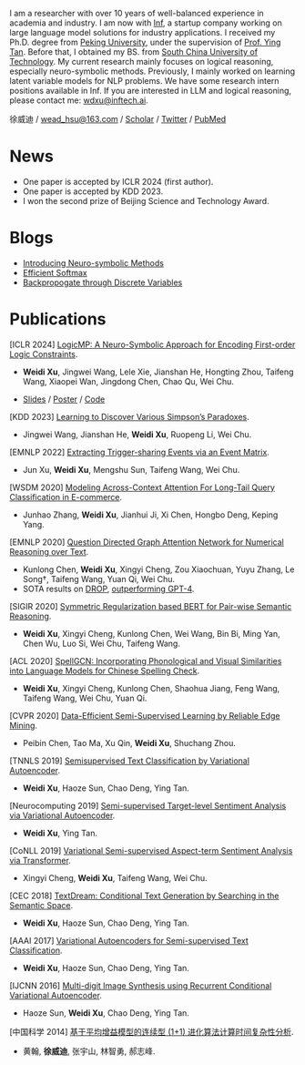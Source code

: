 I am a researcher with over 10 years of well-balanced experience in academia and industry. I am now with [Inf](https://www.infly.cn/), a startup company working on large language model solutions for industry applications. I received my Ph.D. degree from [Peking University](https://www.ai.pku.edu.cn/sztd/zzjyry1.htm), under the supervision of [Prof. Ying Tan](https://www.ai.pku.edu.cn/info/1284/1646.htm). Before that, I obtained my BS. from [South China University of Technology](https://www2.scut.edu.cn/sse/2018/0615/c16788a270753/page.htm). My current research mainly focuses on logical reasoning, especially neuro-symbolic methods. Previously, I mainly worked on learning latent variable models for NLP problems. We have some research intern positions available in Inf. If you are interested in LLM and logical reasoning, please contact me: wdxu@inftech.ai.

徐威迪 / wead_hsu@163.com / [Scholar](https://scholar.google.com/citations?user=5YhrVbEAAAAJ&hl=en) / [Twitter](https://twitter.com/wead_hsu) / [PubMed](https://www.ncbi.nlm.nih.gov/pubmed/?term=weidi+xu)

<!---
![photo](assets/me.jpeg)
-->

# News

- One paper is accepted by ICLR 2024 (first author).
- One paper is accepted by KDD 2023.
- I won the second prize of Beijing Science and Technology Award.

# Blogs

- [Introducing Neuro-symbolic Methods](posts/nesy.md)
- [Efficient Softmax](posts/softmax.md)
- [Backpropogate through Discrete Variables](posts/bpdiscrete.md)

# Publications

[ICLR 2024] [LogicMP: A Neuro-Symbolic Approach for Encoding First-order Logic Constraints](https://arxiv.org/abs/2309.15458). 

- **Weidi Xu**, Jingwei Wang, Lele Xie, Jianshan He, Hongting Zhou, Taifeng Wang, Xiaopei Wan, Jingdong Chen, Chao Qu, Wei Chu.

- [Slides](../assets/slides-LogicMP.pdf) / [Poster](../assets/poster-LogicMP.pdf) / [Code](https://github.com/wead-hsu/logicmp)



[KDD 2023] [Learning to Discover Various Simpson’s Paradoxes](https://dl.acm.org/doi/pdf/10.1145/3580305.3599859).

- Jingwei Wang, Jianshan He, **Weidi Xu**, Ruopeng Li, Wei Chu.

[EMNLP 2022] [Extracting Trigger-sharing Events via an Event Matrix](https://aclanthology.org/2022.findings-emnlp.85/).

- Jun Xu, **Weidi Xu**, Mengshu Sun, Taifeng Wang, Wei Chu.

[WSDM 2020] [Modeling Across-Context Attention For Long-Tail Query Classification in E-commerce](https://dl.acm.org/doi/10.1145/3437963.3441822).

- Junhao Zhang, **Weidi Xu**, Jianhui Ji, Xi Chen, Hongbo Deng, Keping Yang.

[EMNLP 2020] [Question Directed Graph Attention Network for Numerical Reasoning over Text](https://arxiv.org/pdf/2009.07448.pdf).

- Kunlong Chen, **Weidi Xu**, Xingyi Cheng, Zou Xiaochuan, Yuyu Zhang, Le Song†, Taifeng Wang, Yuan Qi, Wei Chu.
- SOTA results on [DROP](https://leaderboard.allenai.org/drop/submissions/public), [outperforming GPT-4](https://arxiv.org/abs/2303.08774).

[SIGIR 2020] [Symmetric Regularization based BERT for Pair-wise Semantic Reasoning](https://arxiv.org/pdf/1909.03405.pdf).

- **Weidi Xu**, Xingyi Cheng, Kunlong Chen, Wei Wang, Bin Bi, Ming Yan, Chen Wu, Luo Si, Wei Chu, Taifeng Wang. 

[ACL 2020] [SpellGCN: Incorporating Phonological and Visual Similarities into Language Models for Chinese Spelling Check](https://arxiv.org/pdf/2004.14166.pdf).

- **Weidi Xu**, Xingyi Cheng, Kunlong Chen, Shaohua Jiang, Feng Wang, Taifeng Wang, Wei Chu, Yuan Qi.

[CVPR 2020] [Data-Efficient Semi-Supervised Learning by Reliable Edge Mining](https://openaccess.thecvf.com/content_CVPR_2020/papers/Chen_Data-Efficient_Semi-Supervised_Learning_by_Reliable_Edge_Mining_CVPR_2020_paper.pdf).

- Peibin Chen, Tao Ma, Xu Qin, **Weidi Xu**, Shuchang Zhou.

[TNNLS 2019] [Semisupervised Text Classification by Variational Autoencoder](https://arxiv.org/abs/1603.02514).

- **Weidi Xu**, Haoze Sun, Chao Deng, Ying Tan.

[Neurocomputing 2019] [Semi-supervised Target-level Sentiment Analysis via Variational Autoencoder](https://deepai.org/publication/semi-supervised-target-level-sentiment-analysis-via-variational-autoencoder).

- **Weidi Xu**, Ying Tan.

[CoNLL 2019] [Variational Semi-supervised Aspect-term Sentiment Analysis via Transformer](https://arxiv.org/pdf/1810.10437.pdf).

- Xingyi Cheng, **Weidi Xu**, Taifeng Wang, Wei Chu.

[CEC 2018] [TextDream: Conditional Text Generation by Searching in the Semantic Space](https://ieeexplore.ieee.org/document/8477776).

- **Weidi Xu**, Haoze Sun, Chao Deng, Ying Tan.

[AAAI 2017] [Variational Autoencoders for Semi-supervised Text Classification](https://arxiv.org/pdf/1603.02514.pdf).

- **Weidi Xu**, Haoze Sun, Chao Deng, Ying Tan.

[IJCNN 2016] [Multi-digit Image Synthesis using Recurrent Conditional Variational Autoencoder](https://ieeexplore.ieee.org/document/7727223).

- Haoze Sun, **Weidi Xu**, Chao Deng, Ying Tan.

[中国科学 2014] [基于平均增益模型的连续型 (1+1) 进化算法计算时间复杂性分析](https://www.sciengine.com/SSI/doi/10.1360/112013-3;JSESSIONID=4dd5feae-1565-4901-8ee7-46dc3d06b139).

- 黄翰, **徐威迪**, 张宇山, 林智勇, 郝志峰.

